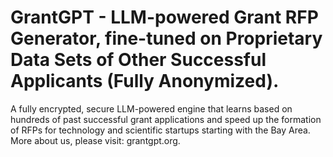 # GrantGPT - LLM-powered Grant RFP Generator, fine-tuned on Proprietary Data Sets of Other Successful Applicants (Fully Anonymized).

A fully encrypted, secure LLM-powered engine that learns based on hundreds of past successful grant applications and speed up the formation of RFPs for technology and scientific startups starting with the Bay Area. More about us, please visit: grantgpt.org.
